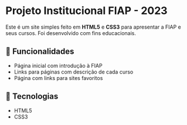 # Projeto Institucional FIAP - 2023

Este é um site simples feito em **HTML5** e **CSS3** para apresentar a FIAP e seus cursos. Foi desenvolvido com fins educacionais.

## 📄 Funcionalidades

- Página inicial com introdução à FIAP
- Links para páginas com descrição de cada curso
- Página com links para sites favoritos

## 🚀 Tecnologias

- HTML5
- CSS3
